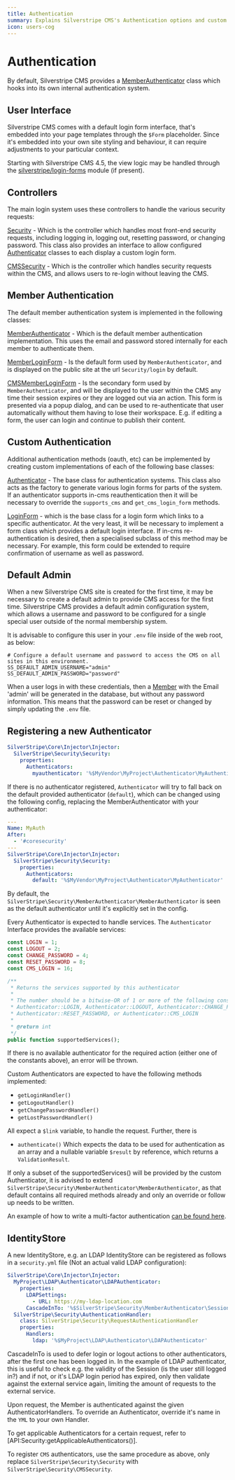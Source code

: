 ```yaml
---
title: Authentication
summary: Explains Silverstripe CMS's Authentication options and custom authenticators. 
icon: users-cog
---
```


# Authentication

By default, Silverstripe CMS provides a [MemberAuthenticator](api:SilverStripe\Security\MemberAuthenticator\MemberAuthenticator) class which hooks into its own internal
authentication system.

## User Interface

Silverstripe CMS comes with a default login form interface,
that's embedded into your page templates through the `$Form` placeholder.
Since it's embedded into your own site styling and behaviour,
it can require adjustments to your particular context. 

Starting with Silverstripe CMS 4.5, the view logic may be handled through the
[silverstripe/login-forms](https://github.com/silverstripe/silverstripe-login-forms) module (if present).

## Controllers

The main login system uses these controllers to handle the various security requests:

[Security](api:SilverStripe\Security\Security) - Which is the controller which handles most front-end security requests, including logging in, logging out, resetting password, or changing password. This class also provides an interface to allow configured [Authenticator](api:SilverStripe\Security\Authenticator) classes to each display a custom login form.

[CMSSecurity](api:SilverStripe\Security\CMSSecurity) - Which is the controller which handles security requests within the CMS, and allows users to re-login without leaving the CMS.

## Member Authentication

The default member authentication system is implemented in the following classes:

[MemberAuthenticator](api:SilverStripe\Security\MemberAuthenticator) - Which is the default member authentication implementation. This uses the email and password stored internally for each member to authenticate them.

[MemberLoginForm](api:SilverStripe\Security\MemberAuthenticator\MemberLoginForm) - Is the default form used by `MemberAuthenticator`, and is displayed on the public site at the url `Security/login` by default.

[CMSMemberLoginForm](api:SilverStripe\Security\MemberAuthenticator\CMSMemberLoginForm) - Is the secondary form used by `MemberAuthenticator`, and will be displayed to the	user within the CMS any time their session expires or they are logged out via an action. This form is	presented via a popup dialog, and can be used to re-authenticate that user automatically without them having	to lose their workspace. E.g. if editing a form, the user can login and continue to publish their content.

## Custom Authentication

Additional authentication methods (oauth, etc) can be implemented by creating custom implementations of each of the
following base classes:

[Authenticator](api:SilverStripe\Security\Authenticator) - The base class for authentication systems. This class also acts as the factory to generate various login forms for parts of the system. If an authenticator supports in-cms	reauthentication then it will be necessary to override the `supports_cms` and `get_cms_login_form` methods.

[LoginForm](api:SilverStripe\Security\LoginForm) - which is the base class for a login form which links to a specific authenticator. At the very least, it will be necessary to implement a form class which provides a default login interface. If in-cms re-authentication is desired, then a specialised subclass of this method may be necessary. For example, this form could be extended to require confirmation of username as well as password.

## Default Admin

When a new Silverstripe CMS site is created for the first time, it may be necessary to create a default admin to provide
CMS access for the first time. Silverstripe CMS provides a default admin configuration system, which allows a username
and password to be configured for a single special user outside of the normal membership system.

It is advisable to configure this user in your `.env` file inside of the web root, as below:

```
# Configure a default username and password to access the CMS on all sites in this environment.
SS_DEFAULT_ADMIN_USERNAME="admin"
SS_DEFAULT_ADMIN_PASSWORD="password"
```

When a user logs in with these credentials, then a [Member](api:SilverStripe\Security\Member) with the Email 'admin' will be generated in
the database, but without any password information. This means that the password can be reset or changed by simply
updating the `.env` file.

## Registering a new Authenticator

```yaml
SilverStripe\Core\Injector\Injector:
  SilverStripe\Security\Security:
    properties:
      Authenticators:
        myauthenticator: '%$MyVendor\MyProject\Authenticator\MyAuthenticator'
```
If there is no authenticator registered, `Authenticator` will try to fall back on the default provided authenticator (`default`), which can be changed using the following config, replacing the MemberAuthenticator with your authenticator:
```yaml
---
Name: MyAuth
After:
  - '#coresecurity'
---
SilverStripe\Core\Injector\Injector:
  SilverStripe\Security\Security:
    properties:
      Authenticators:
        default: '%$MyVendor\MyProject\Authenticator\MyAuthenticator'
```

By default, the `SilverStripe\Security\MemberAuthenticator\MemberAuthenticator` is seen as the default authenticator until it's explicitly set in the config.

Every Authenticator is expected to handle services. The `Authenticator` Interface provides the available services:

```php
const LOGIN = 1;
const LOGOUT = 2;
const CHANGE_PASSWORD = 4;
const RESET_PASSWORD = 8;
const CMS_LOGIN = 16;

/**
 * Returns the services supported by this authenticator
 *
 * The number should be a bitwise-OR of 1 or more of the following constants:
 * Authenticator::LOGIN, Authenticator::LOGOUT, Authenticator::CHANGE_PASSWORD,
 * Authenticator::RESET_PASSWORD, or Authenticator::CMS_LOGIN
 *
 * @return int
 */
public function supportedServices();
```

If there is no available authenticator for the required action (either one of the constants above), an error will be thrown.

Custom Authenticators are expected to have the following methods implemented:
* `getLoginHandler()`
* `getLogoutHandler()`
* `getChangePasswordHandler()`
* `getLostPasswordHandler()`

All expect a `$link` variable, to handle the request.
Further, there is 
* `authenticate()`
Which expects the data to be used for authentication as an array and a nullable variable `$result` by reference, which returns a `ValidationResult`.

If only a subset of the supportedServices() will be provided by the custom Authenticator, it is advised to extend `SilverStripe\Security\MemberAuthenticator\MemberAuthenticator`, as that default contains all required methods already and only an override or follow up needs to be written.

An example of how to write a multi-factor authentication [can be found here](https://gist.github.com/sminnee/bc646147f3941a764d0410f2044433c7).

## IdentityStore

A new IdentityStore, e.g. an LDAP IdentityStore can be registered as follows in a `security.yml` file (Not an actual valid LDAP configuration):
```yaml
SilverStripe\Core\Injector\Injector:
  MyProject\LDAP\Authenticator\LDAPAuthenticator:
    properties:
      LDAPSettings:
        - URL: https://my-ldap-location.com
      CascadeInTo: '%$SilverStripe\Security\MemberAuthenticator\SessionAuthenticationHandler'
  SilverStripe\Security\AuthenticationHandler:
    class: SilverStripe\Security\RequestAuthenticationHandler
    properties:
      Handlers:
        ldap: '%$MyProject\LDAP\Authenticator\LDAPAuthenticator'
```

CascadeInTo is used to defer login or logout actions to other authenticators, after the first one has been logged in. In the example of LDAP authenticator, this is useful to check e.g. the validity of the Session (is the user still logged in?) and if not, or it's LDAP login period has expired, only then validate against the external service again, limiting the amount of requests to the external service.

Upon request, the Member is authenticated against the given AuthenticatorHandlers. To override an Authenticator, override it's name in the `YML` to your own Handler.

To get applicable Authenticators for a certain request, refer to [API:Security:getApplicableAuthenticators()].

To register `CMS` authenticators, use the same procedure as above, only replace `SilverStripe\Security\Security` with `SilverStripe\Security\CMSSecurity`. 
